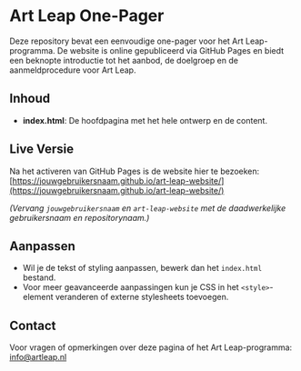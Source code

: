# Art Leap One-Pager

Deze repository bevat een eenvoudige one-pager voor het Art Leap-programma. De website is online gepubliceerd via GitHub Pages en biedt een beknopte introductie tot het aanbod, de doelgroep en de aanmeldprocedure voor Art Leap.

## Inhoud
- **index.html**: De hoofdpagina met het hele ontwerp en de content.

## Live Versie
Na het activeren van GitHub Pages is de website hier te bezoeken:  
[https://jouwgebruikersnaam.github.io/art-leap-website/](https://jouwgebruikersnaam.github.io/art-leap-website/)

*(Vervang `jouwgebruikersnaam` en `art-leap-website` met de daadwerkelijke gebruikersnaam en repositorynaam.)*

## Aanpassen
- Wil je de tekst of styling aanpassen, bewerk dan het `index.html` bestand.
- Voor meer geavanceerde aanpassingen kun je CSS in het `<style>`-element veranderen of externe stylesheets toevoegen.

## Contact
Voor vragen of opmerkingen over deze pagina of het Art Leap-programma:  
[info@artleap.nl](mailto:info@artleap.nl)


